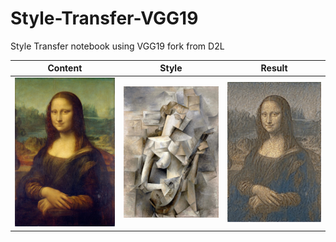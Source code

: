 # Style-Transfer-VGG19
Style Transfer notebook using VGG19 fork from D2L

| Content | Style | Result |
| --- | ----------- | ------ |
| <img src="https://github.com/JasonFengGit/Style-Transfer-VGG19/blob/main/images/mona_lisa3.jpeg?raw=true"> | ![style](https://github.com/JasonFengGit/Style-Transfer-VGG19/blob/main/images/girl_with_a_mandolin3.jpeg?raw=true) | ![re](https://github.com/JasonFengGit/Style-Transfer-VGG19/blob/main/images/mona_and_girl_with_mandolin.png?raw=true) |
